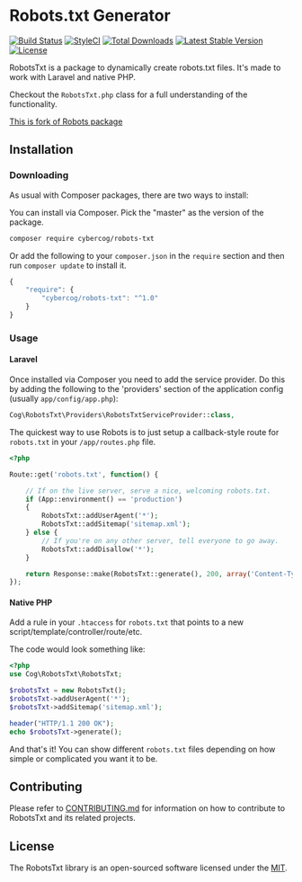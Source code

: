 # Robots.txt Generator

[![Build Status](https://travis-ci.org/cybercog/robots-txt.svg)](https://travis-ci.org/cybercog/robots-txt)
[![StyleCI](https://styleci.io/repos/62556773/shield)](https://styleci.io/repos/62556773)
[![Total Downloads](https://poser.pugx.org/cybercog/robots-txt/d/total.svg)](https://packagist.org/packages/cybercog/robots-txt)
[![Latest Stable Version](https://poser.pugx.org/cybercog/robots-txt/version)](https://packagist.org/packages/cybercog/robots-txt)
[![License](https://poser.pugx.org/cybercog/robots-txt/license)](https://github.com/cybercog/robots-txt/blob/master/LICENSE)

RobotsTxt is a package to dynamically create robots.txt files. It's made to work with Laravel and native PHP.

Checkout the `RobotsTxt.php` class for a full understanding of the functionality.

[This is fork of Robots package](https://github.com/jayhealey/Robots)

## Installation

### Downloading

As usual with Composer packages, there are two ways to install:

You can install via Composer. Pick the "master" as the version of the package.

```sh
composer require cybercog/robots-txt
```

Or add the following to your `composer.json` in the `require` section and then run `composer update` to install it.

```js
{
    "require": {
        "cybercog/robots-txt": "^1.0"
    }
}
```

### Usage

#### Laravel

Once installed via Composer you need to add the service provider. Do this by adding the following to the 'providers' section of the application config (usually `app/config/app.php`):

```php
Cog\RobotsTxt\Providers\RobotsTxtServiceProvider::class,
```

The quickest way to use Robots is to just setup a callback-style route for `robots.txt` in your `/app/routes.php` file.

```php
<?php

Route::get('robots.txt', function() {

    // If on the live server, serve a nice, welcoming robots.txt.
    if (App::environment() == 'production')
    {
        RobotsTxt::addUserAgent('*');
        RobotsTxt::addSitemap('sitemap.xml');
    } else {
        // If you're on any other server, tell everyone to go away.
        RobotsTxt::addDisallow('*');
    }

    return Response::make(RobotsTxt::generate(), 200, array('Content-Type' => 'text/plain'));
});
```

#### Native PHP

Add a rule in your `.htaccess` for `robots.txt` that points to a new script/template/controller/route/etc.

The code would look something like:

```php
<?php
use Cog\RobotsTxt\RobotsTxt;

$robotsTxt = new RobotsTxt();
$robotsTxt->addUserAgent('*');
$robotsTxt->addSitemap('sitemap.xml');

header("HTTP/1.1 200 OK");
echo $robotsTxt->generate();
```

And that's it! You can show different `robots.txt` files depending on how simple or complicated you want it to be.

## Contributing

Please refer to [CONTRIBUTING.md](https://github.com/cybercog/robots-txt/blob/master/CONTRIBUTING.md) for information on how to contribute to RobotsTxt and its related projects.

## License

The RobotsTxt library is an open-sourced software licensed under the [MIT](https://opensource.org/licenses/MIT).
